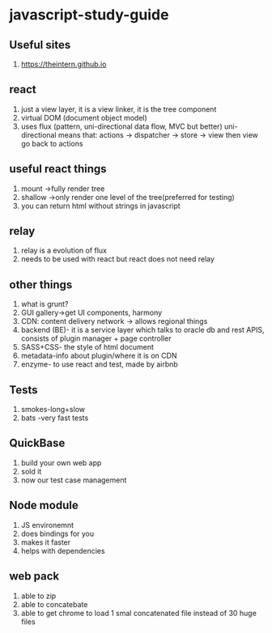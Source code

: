 # javascript-study-guide

## Useful sites
1. https://theintern.github.io

## react
1. just a view layer, it is a view linker, it is the tree component
2. virtual DOM (document object model)
3. uses flux (pattern, uni-directional data flow, MVC but better)
uni-directional means that:
actions -> dispatcher -> store -> view then view go back to actions


## useful react things

1. mount ->fully render tree
2. shallow ->only render one level of the tree(preferred for testing)
3. you can return html without strings in javascript

## relay
1. relay is a evolution of flux
2. needs to be used with react but react does not need relay

## other things
1. what is grunt?
2. GUI gallery->get UI components, harmony
3. CDN: content delivery network -> allows regional things
4. backend (BE)- it is a service layer which talks to oracle db and rest APIS, consists of plugin manager + page controller
5. SASS+CSS- the style of html document
6. metadata-info about plugin/where it is on CDN
7. enzyme- to use react and test, made by airbnb


## Tests
1. smokes-long+slow
2. bats -very fast tests

## QuickBase
1. build your own web app
2. sold it
3. now our test case management

## Node module
1. JS environemnt
2. does bindings for you
3. makes it faster
4. helps with dependencies

## web pack
1. able to zip
2. able to concatebate 
3. able to get chrome to load 1 smal concatenated file instead of 30 huge files
